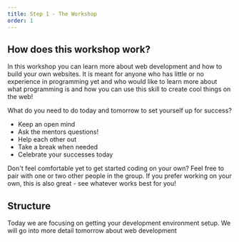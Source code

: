 ```yaml
---
title: Step 1 - The Workshop
order: 1
---
```


## How does this workshop work?

In this workshop you can learn more about web development and how to build your own websites.
It is meant for anyone who has little or no experience in programming yet and who would like to learn more about what programming is and how you can use this skill to create cool things on the web!

What do you need to do today and tomorrow to set yourself up for success?

- Keep an open mind
- Ask the mentors questions!
- Help each other out
- Take a break when needed
- Celebrate your successes today

Don't feel comfortable yet to get started coding on your own? Feel free to pair with one or two other people in the group. If you prefer working on your own, this is also great - see whatever works best for you!

## Structure

Today we are focusing on getting your development environment setup. We will go into more detail tomorrow about web development
